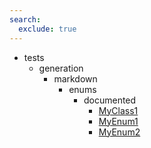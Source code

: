 ```yaml
---
search:
  exclude: true
---
```


- tests
    - generation
        - markdown
            - enums
                - documented
                    - [MyClass1](tests/generation/markdown/enums/documented/MyClass1.md)
                    - [MyEnum1](tests/generation/markdown/enums/documented/MyEnum1.md)
                    - [MyEnum2](tests/generation/markdown/enums/documented/MyEnum2.md)

